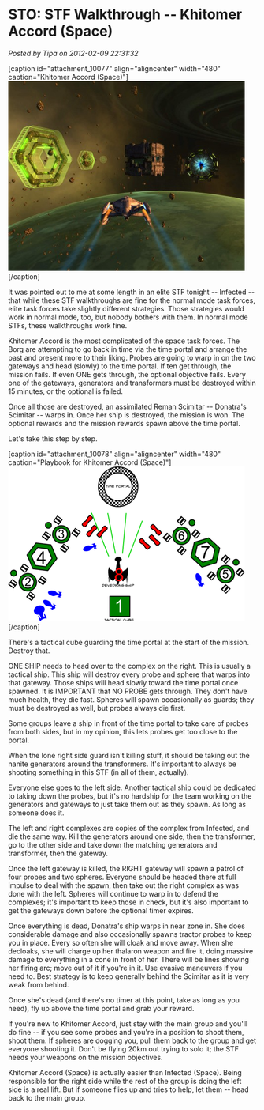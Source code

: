 # STO: STF Walkthrough -- Khitomer Accord (Space)

*Posted by Tipa on 2012-02-09 22:31:32*

[caption id="attachment\_10077" align="aligncenter" width="480" caption="Khitomer Accord (Space)"][![](../../../uploads/2012/02/GameClient-2012-01-23-21-21-10-15-480x384.jpg "Khitomer Accord (Space)")](../../../uploads/2012/02/GameClient-2012-01-23-21-21-10-15.jpg)[/caption]

It was pointed out to me at some length in an elite STF tonight -- Infected -- that while these STF walkthroughs are fine for the normal mode task forces, elite task forces take slightly different strategies. Those strategies would work in normal mode, too, but nobody bothers with them. In normal mode STFs, these walkthroughs work fine.

Khitomer Accord is the most complicated of the space task forces. The Borg are attempting to go back in time via the time portal and arrange the past and present more to their liking. Probes are going to warp in on the two gateways and head (slowly) to the time portal. If ten get through, the mission fails. If even ONE gets through, the optional objective fails. Every one of the gateways, generators and transformers must be destroyed within 15 minutes, or the optional is failed.

Once all those are destroyed, an assimilated Reman Scimitar -- Donatra's Scimitar -- warps in. Once her ship is destroyed, the mission is won. The optional rewards and the mission rewards spawn above the time portal.

Let's take this step by step.

[caption id="attachment\_10078" align="aligncenter" width="480" caption="Playbook for Khitomer Accord (Space)"][![](../../../uploads/2012/02/khitomer-480x313.png "Playbook for Khitomer Accord (Space)")](../../../uploads/2012/02/khitomer.png)[/caption]

There's a tactical cube guarding the time portal at the start of the mission. Destroy that.

ONE SHIP needs to head over to the complex on the right. This is usually a tactical ship. This ship will destroy every probe and sphere that warps into that gateway. Those ships will head slowly toward the time portal once spawned. It is IMPORTANT that NO PROBE gets through. They don't have much health, they die fast. Spheres will spawn occasionally as guards; they must be destroyed as well, but probes always die first.

Some groups leave a ship in front of the time portal to take care of probes from both sides, but in my opinion, this lets probes get too close to the portal.

When the lone right side guard isn't killing stuff, it should be taking out the nanite generators around the transformers. It's important to always be shooting something in this STF (in all of them, actually).

Everyone else goes to the left side. Another tactical ship could be dedicated to taking down the probes, but it's no hardship for the team working on the generators and gateways to just take them out as they spawn. As long as someone does it.

The left and right complexes are copies of the complex from Infected, and die the same way. Kill the generators around one side, then the transformer, go to the other side and take down the matching generators and transformer, then the gateway.

Once the left gateway is killed, the RIGHT gateway will spawn a patrol of four probes and two spheres. Everyone should be headed there at full impulse to deal with the spawn, then take out the right complex as was done with the left. Spheres will continue to warp in to defend the complexes; it's important to keep those in check, but it's also important to get the gateways down before the optional timer expires.

Once everything is dead, Donatra's ship warps in near zone in. She does considerable damage and also occasionally spawns tractor probes to keep you in place. Every so often she will cloak and move away. When she decloaks, she will charge up her thalaron weapon and fire it, doing massive damage to everything in a cone in front of her. There will be lines showing her firing arc; move out of it if you're in it. Use evasive maneuvers if you need to. Best strategy is to keep generally behind the Scimitar as it is very weak from behind.

Once she's dead (and there's no timer at this point, take as long as you need), fly up above the time portal and grab your reward.

If you're new to Khitomer Accord, just stay with the main group and you'll do fine -- if you see some probes and you're in a position to shoot them, shoot them. If spheres are dogging you, pull them back to the group and get everyone shooting it. Don't be flying 20km out trying to solo it; the STF needs your weapons on the mission objectives.

Khitomer Accord (Space) is actually easier than Infected (Space). Being responsible for the right side while the rest of the group is doing the left side is a real lift. But if someone flies up and tries to help, let them -- head back to the main group.

